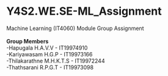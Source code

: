 # Y4S2.WE.SE-ML_Assignment
Machine Learning (IT4060) Module Group Assignment
<br><br>**Group Members**
<br> -Hapugala H.A.V.V - IT19974910 <br>
 -Kariyawasam H.G.P - IT19973166 <br>
 -Thilakarathne M.H.K.T.S - IT19972244 <br>
 -Thathsarani R.P.G.T - IT19973098 <br>
